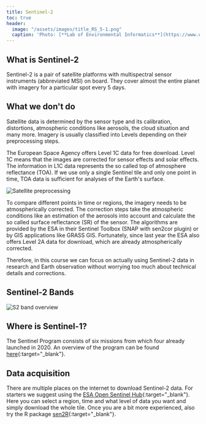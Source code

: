 ```yaml
---
title: Sentinel-2
toc: true
header:
  image: "/assets/images/title_RS_5-1.png"
  caption: 'Photo: [**Lab of Environmental Informatics**](https://www.uni-marburg.de/en/fb19/disciplines/physisch/environmentalinformatics){:target="_blank"}'
---
```


## What is Sentinel-2

Sentinel-2 is a pair of satellite platforms with multispectral sensor instruments (abbreviated MSI) on board.
They cover almost the entire planet with imagery for a particular spot every 5 days.


## What we don't do

Satellite data is determined by the sensor type and its calibration, distortions, atmospheric conditions like aerosols, the cloud situation and many more.
Imagery is usually classified into Levels depending on their preprocessing steps.

The European Space Agency offers Level 1C data for free download. Level 1C means that the images are corrected for sensor effects and solar effects. 
The information in L1C data represents the so called top of atmosphere reflectance (TOA). If we use only a single Sentinel tile and only one point in time, TOA data is sufficient for analyses of the Earth's surface.

![Satellite preprocessing](https://www.researchgate.net/profile/Aurelie_Shapiro/publication/324537528/figure/fig10/AS:631598747746307@1527596284067/An-overview-of-multispectral-satellite-imagery-processing-steps_W640.jpg) 

To compare different points in time or regions, the imagery needs to be atmospherically corrected. The correction steps take the atmospheric conditions like an estimation of the aerosols into account and calculate the so called surface reflectance (SR) of the sensor. 
The algorithms are provided by the ESA in their Sentinel Toolbox (SNAP with sen2cor plugin) or by GIS applications like GRASS GIS.
Fortunately, since last year the ESA also offers Level 2A data for download, which are already atmospherically corrected.   


Therefore, in this course we can focus on actually using Sentinel-2 data in research and Earth observation without worrying too much about technical details and corrections.

## Sentinel-2 Bands

![S2 band overview](https://s3.amazonaws.com/content.satimagingcorp.com/media/cms_page_media/1530/image001.png)



## Where is Sentinel-1?

The Sentinel Program consists of six missions from which four already launched in 2020. An overview of the program can be found [here](https://sentinel.esa.int/web/sentinel/missions){:target="_blank"}.


## Data acquisition

There are multiple places on the internet to download Sentinel-2 data.
For starters we suggest using the [ESA Open Sentinel Hub](https://scihub.copernicus.eu/dhus/#/home){:target="_blank"}.
Here you can select a region, time and what level of data you want and simply download the whole tile. 
Once you are a bit more experienced, also try the R package [sen2R](https://github.com/ranghetti/sen2r){:target="_blank"}.
